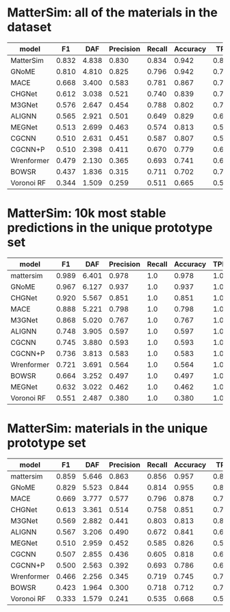 # MatterSim: all of the materials in the dataset

| model      | F1    | DAF   | Precision | Recall | Accuracy | TPR   | FPR   | TNR   | FNR   | TP      | FP      | TN       | FN      | MAE   | RMSE  | R2     |
| ---------- | ----- | ----- | --------- | ------ | -------- | ----- | ----- | ----- | ----- | ------- | ------- | -------- | ------- | ----- | ----- | ------ |
| MatterSim  | 0.832 | 4.838 | 0.830     | 0.834  | 0.942    | 0.834 | 0.035 | 0.965 | 0.166 | 36754.0 | 7516.0  | 205355.0 | 7338.0  | 0.026 | 0.080 | 0.804  |
| GNoME      | 0.810 | 4.810 | 0.825     | 0.796  | 0.942    | 0.796 | 0.035 | 0.965 | 0.204 | 35082.0 | 7422.0  | 205449.0 | 9010.0  | 0.034 | 0.085 | 0.781  |
| MACE       | 0.668 | 3.400 | 0.583     | 0.781  | 0.867    | 0.781 | 0.115 | 0.885 | 0.219 | 34420.0 | 24576.0 | 188295.0 | 9672.0  | 0.055 | 0.099 | 0.698  |
| CHGNet     | 0.612 | 3.038 | 0.521     | 0.740  | 0.839    | 0.740 | 0.141 | 0.859 | 0.260 | 32642.0 | 29980.0 | 182891.0 | 11450.0 | 0.061 | 0.101 | 0.685  |
| M3GNet     | 0.576 | 2.647 | 0.454     | 0.788  | 0.802    | 0.788 | 0.196 | 0.804 | 0.212 | 34731.0 | 41738.0 | 171133.0 | 9361.0  | 0.072 | 0.116 | 0.584  |
| ALIGNN     | 0.565 | 2.921 | 0.501     | 0.649  | 0.829    | 0.649 | 0.134 | 0.866 | 0.351 | 28598.0 | 28465.0 | 184406.0 | 15494.0 | 0.092 | 0.154 | 0.273  |
| MEGNet     | 0.513 | 2.699 | 0.463     | 0.574  | 0.813    | 0.574 | 0.138 | 0.862 | 0.426 | 25311.0 | 29343.0 | 183528.0 | 18781.0 | 0.128 | 0.204 | -0.276 |
| CGCNN      | 0.510 | 2.631 | 0.451     | 0.587  | 0.807    | 0.587 | 0.148 | 0.852 | 0.413 | 25895.0 | 31475.0 | 181396.0 | 18197.0 | 0.135 | 0.230 | -0.620 |
| CGCNN+P    | 0.510 | 2.398 | 0.411     | 0.670  | 0.779    | 0.670 | 0.199 | 0.801 | 0.330 | 29557.0 | 42282.0 | 170589.0 | 14535.0 | 0.108 | 0.178 | 0.026  |
| Wrenformer | 0.479 | 2.130 | 0.365     | 0.693  | 0.741    | 0.693 | 0.249 | 0.751 | 0.307 | 30570.0 | 53088.0 | 159783.0 | 13522.0 | 0.105 | 0.184 | -0.036 |
| BOWSR      | 0.437 | 1.836 | 0.315     | 0.711  | 0.702    | 0.711 | 0.320 | 0.680 | 0.289 | 31347.0 | 68140.0 | 144731.0 | 12745.0 | 0.115 | 0.164 | 0.141  |
| Voronoi RF | 0.344 | 1.509 | 0.259     | 0.511  | 0.665    | 0.511 | 0.303 | 0.697 | 0.489 | 22517.0 | 64431.0 | 148440.0 | 21575.0 | 0.142 | 0.207 | -0.314 |

# MatterSim: 10k most stable predictions in the unique prototype set

| model      | F1    | DAF   | Precision | Recall | Accuracy | TPR | FPR | TNR | FNR | TP     | FP     | TN  | FN  | MAE   | RMSE  | R2     |
| ---------- | ----- | ----- | --------- | ------ | -------- | --- | --- | --- | --- | ------ | ------ | --- | --- | ----- | ----- | ------ |
| mattersim  | 0.989 | 6.401 | 0.978     | 1.0    | 0.978    | 1.0 | 1.0 | 0.0 | 0.0 | 9785.0 | 215.0  | 0.0 | 0.0 | 0.020 | 0.065 | 0.906  |
| GNoME      | 0.967 | 6.127 | 0.937     | 1.0    | 0.937    | 1.0 | 1.0 | 0.0 | 0.0 | 9366.0 | 634.0  | 0.0 | 0.0 | 0.035 | 0.089 | 0.836  |
| CHGNet     | 0.920 | 5.567 | 0.851     | 1.0    | 0.851    | 1.0 | 1.0 | 0.0 | 0.0 | 8511.0 | 1489.0 | 0.0 | 0.0 | 0.063 | 0.095 | 0.816  |
| MACE       | 0.888 | 5.221 | 0.798     | 1.0    | 0.798    | 1.0 | 1.0 | 0.0 | 0.0 | 7982.0 | 2018.0 | 0.0 | 0.0 | 0.087 | 0.165 | 0.508  |
| M3GNet     | 0.868 | 5.020 | 0.767     | 1.0    | 0.767    | 1.0 | 1.0 | 0.0 | 0.0 | 7674.0 | 2326.0 | 0.0 | 0.0 | 0.101 | 0.158 | 0.551  |
| ALIGNN     | 0.748 | 3.905 | 0.597     | 1.0    | 0.597    | 1.0 | 1.0 | 0.0 | 0.0 | 5969.0 | 4031.0 | 0.0 | 0.0 | 0.176 | 0.247 | 0.081  |
| CGCNN      | 0.745 | 3.880 | 0.593     | 1.0    | 0.593    | 1.0 | 1.0 | 0.0 | 0.0 | 5931.0 | 4069.0 | 0.0 | 0.0 | 0.165 | 0.230 | 0.181  |
| CGCNN+P    | 0.736 | 3.813 | 0.583     | 1.0    | 0.583    | 1.0 | 1.0 | 0.0 | 0.0 | 5829.0 | 4171.0 | 0.0 | 0.0 | 0.200 | 0.275 | -0.076 |
| Wrenformer | 0.721 | 3.691 | 0.564     | 1.0    | 0.564    | 1.0 | 1.0 | 0.0 | 0.0 | 5643.0 | 4357.0 | 0.0 | 0.0 | 0.182 | 0.239 | 0.138  |
| BOWSR      | 0.664 | 3.252 | 0.497     | 1.0    | 0.497    | 1.0 | 1.0 | 0.0 | 0.0 | 4971.0 | 5029.0 | 0.0 | 0.0 | 0.259 | 0.320 | -1.172 |
| MEGNet     | 0.632 | 3.022 | 0.462     | 1.0    | 0.462    | 1.0 | 1.0 | 0.0 | 0.0 | 4620.0 | 5380.0 | 0.0 | 0.0 | 0.304 | 0.336 | -0.908 |
| Voronoi RF | 0.551 | 2.487 | 0.380     | 1.0    | 0.380    | 1.0 | 1.0 | 0.0 | 0.0 | 3802.0 | 6198.0 | 0.0 | 0.0 | 0.349 | 0.417 | -1.012 |

# MatterSim: materials in the unique prototype set

| model      | F1    | DAF   | Precision | Recall | Accuracy | TPR   | FPR   | TNR   | FNR   | TP      | FP      | TN       | FN      | MAE   | RMSE  | R2     |
| ---------- | ----- | ----- | --------- | ------ | -------- | ----- | ----- | ----- | ----- | ------- | ------- | -------- | ------- | ----- | ----- | ------ |
| mattersim  | 0.859 | 5.646 | 0.863     | 0.856  | 0.957    | 0.856 | 0.025 | 0.975 | 0.144 | 28562.0 | 4531.0  | 177583.0 | 4812.0  | 0.026 | 0.080 | 0.812  |
| GNoME      | 0.829 | 5.523 | 0.844     | 0.814  | 0.955    | 0.814 | 0.028 | 0.972 | 0.186 | 27178.0 | 5009.0  | 177105.0 | 6196.0  | 0.035 | 0.085 | 0.785  |
| MACE       | 0.669 | 3.777 | 0.577     | 0.796  | 0.878    | 0.796 | 0.107 | 0.893 | 0.204 | 26582.0 | 19457.0 | 162657.0 | 6792.0  | 0.057 | 0.101 | 0.697  |
| CHGNet     | 0.613 | 3.361 | 0.514     | 0.758  | 0.851    | 0.758 | 0.132 | 0.868 | 0.242 | 25313.0 | 23955.0 | 158159.0 | 8061.0  | 0.063 | 0.103 | 0.689  |
| M3GNet     | 0.569 | 2.882 | 0.441     | 0.803  | 0.813    | 0.803 | 0.187 | 0.813 | 0.197 | 26797.0 | 34034.0 | 148080.0 | 6577.0  | 0.075 | 0.118 | 0.585  |
| ALIGNN     | 0.567 | 3.206 | 0.490     | 0.672  | 0.841    | 0.672 | 0.128 | 0.872 | 0.328 | 22436.0 | 23346.0 | 158768.0 | 10938.0 | 0.093 | 0.154 | 0.297  |
| MEGNet     | 0.510 | 2.959 | 0.452     | 0.585  | 0.826    | 0.585 | 0.130 | 0.870 | 0.415 | 19537.0 | 23651.0 | 158463.0 | 13837.0 | 0.130 | 0.206 | -0.248 |
| CGCNN      | 0.507 | 2.855 | 0.436     | 0.605  | 0.818    | 0.605 | 0.143 | 0.857 | 0.395 | 20191.0 | 26074.0 | 156040.0 | 13183.0 | 0.138 | 0.233 | -0.603 |
| CGCNN+P    | 0.500 | 2.563 | 0.392     | 0.693  | 0.786    | 0.693 | 0.197 | 0.803 | 0.307 | 23117.0 | 35893.0 | 146221.0 | 10257.0 | 0.113 | 0.182 | 0.019  |
| Wrenformer | 0.466 | 2.256 | 0.345     | 0.719  | 0.745    | 0.719 | 0.250 | 0.750 | 0.281 | 23990.0 | 45586.0 | 136528.0 | 9384.0  | 0.110 | 0.187 | -0.036 |
| BOWSR      | 0.423 | 1.964 | 0.300     | 0.718  | 0.712    | 0.718 | 0.307 | 0.693 | 0.282 | 23963.0 | 55843.0 | 126271.0 | 9411.0  | 0.118 | 0.167 | 0.151  |
| Voronoi RF | 0.333 | 1.579 | 0.241     | 0.535  | 0.668    | 0.535 | 0.308 | 0.692 | 0.465 | 17854.0 | 56122.0 | 125992.0 | 15520.0 | 0.148 | 0.212 | -0.329 |
